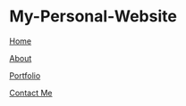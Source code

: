 # My-Personal-Website
<a href="http://localhost:5500/block09/My-Personal-Website/index.html">Home</a>


 <a href="http://localhost:5500/block09/My-Personal-Website/about.html">About</a>



  <a href="http://localhost:5500/block09/My-Personal-Website/portfolio.html">Portfolio</a>

 <a href="http://localhost:5500/block09/My-Personal-Website/contactme.html">Contact Me</a>

